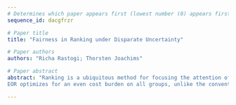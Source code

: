 ```yaml
--- 
# Determines which paper appears first (lowest number (0) appears first)
sequence_id: dacgfrzr

# Paper title 
title: "Fairness in Ranking under Disparate Uncertainty"

# Paper authors 
authors: "Richa Rastogi; Thorsten Joachims"

# Paper abstract 
abstract: "Ranking is a ubiquitous method for focusing the attention of human evaluators on a manageable subset of options. Its use as part of human decision-making processes ranges from surfacing potentially relevant products on an e-commerce site to prioritizing college applications for human review. While ranking can make human evaluation more effective by focusing attention on the most promising options, we argue that it can introduce unfairness if the uncertainty of the underlying relevance model differs between groups of options. Unfortunately, such disparity in uncertainty appears widespread, often to the detriment of minority groups for which relevance estimates can have higher uncertainty due to a lack of data or appropriate features. To address this fairness issue, we propose Equal-Opportunity Ranking (EOR) as a new fairness criterion for ranking and show that it corresponds to a group-wise fair lottery among the relevant options even in the presence of disparate uncertainty. 
EOR optimizes for an even cost burden on all groups, unlike the conventional \emph{Probability Ranking Principle}, and is fundamentally different from existing notions of fairness in rankings, such as \emph{demographic parity} and \emph{proportional Rooney rule} constraints that are motivated by proportional representation relative to group size. To make EOR ranking practical, we present an efficient algorithm for computing it in time $O(n \log(n))$ and prove its close approximation guarantee to the globally optimal solution. In a comprehensive empirical evaluation, we find that the algorithm reliably guarantees EOR fairness while providing effective rankings."

--- 
```


